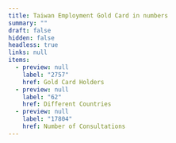 ```yaml
---
title: Taiwan Employment Gold Card in numbers
summary: ""
draft: false
hidden: false
headless: true
links: null
items:
  - preview: null
    label: "2757"
    href: Gold Card Holders
  - preview: null
    label: "62"
    href: Different Countries
  - preview: null
    label: "17804"
    href: Number of Consultations
---
```

